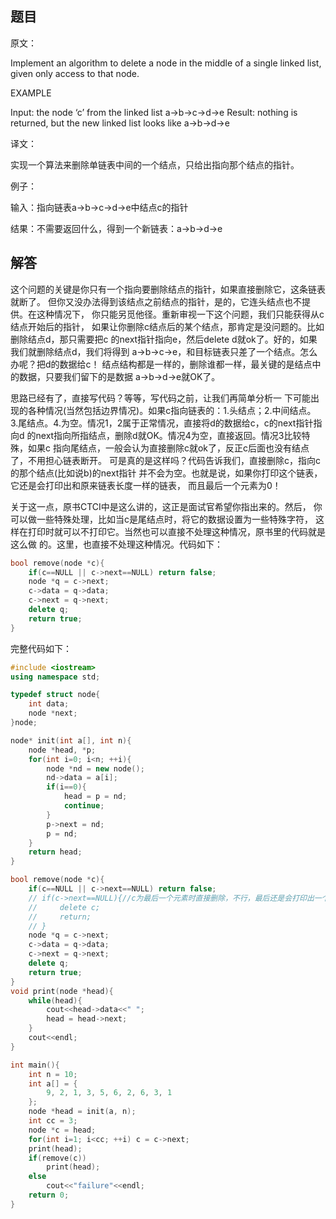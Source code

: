 ## 题目

原文：

Implement an algorithm to delete a node in the middle of a single linked list, given only access to that node.

EXAMPLE

Input: the node ‘c’ from the linked list a->b->c->d->e Result: nothing is returned, but the new linked list looks like a->b->d->e

译文：

实现一个算法来删除单链表中间的一个结点，只给出指向那个结点的指针。

例子：

输入：指向链表a->b->c->d->e中结点c的指针

结果：不需要返回什么，得到一个新链表：a->b->d->e

## 解答

这个问题的关键是你只有一个指向要删除结点的指针，如果直接删除它，这条链表就断了。 但你又没办法得到该结点之前结点的指针，是的，它连头结点也不提供。在这种情况下， 你只能另觅他径。重新审视一下这个问题，我们只能获得从c结点开始后的指针， 如果让你删除c结点后的某个结点，那肯定是没问题的。比如删除结点d，那只需要把c 的next指针指向e，然后delete d就ok了。好的，如果我们就删除结点d，我们将得到 a->b->c->e，和目标链表只差了一个结点。怎么办呢？把d的数据给c！ 结点结构都是一样的，删除谁都一样，最关键的是结点中的数据，只要我们留下的是数据 a->b->d->e就OK了。

思路已经有了，直接写代码？等等，写代码之前，让我们再简单分析一 下可能出现的各种情况(当然包括边界情况)。如果c指向链表的：1.头结点；2.中间结点。 3.尾结点。4.为空。情况1，2属于正常情况，直接将d的数据给c，c的next指针指向d 的next指向所指结点，删除d就OK。情况4为空，直接返回。情况3比较特殊，如果c 指向尾结点，一般会认为直接删除c就ok了，反正c后面也没有结点了，不用担心链表断开。 可是真的是这样吗？代码告诉我们，直接删除c，指向c的那个结点(比如说b)的next指针 并不会为空。也就是说，如果你打印这个链表，它还是会打印出和原来链表长度一样的链表， 而且最后一个元素为0！

关于这一点，原书CTCI中是这么讲的，这正是面试官希望你指出来的。然后， 你可以做一些特殊处理，比如当c是尾结点时，将它的数据设置为一些特殊字符， 这样在打印时就可以不打印它。当然也可以直接不处理这种情况，原书里的代码就是这么做 的。这里，也直接不处理这种情况。代码如下：

```cpp
bool remove(node *c){
	if(c==NULL || c->next==NULL) return false;
	node *q = c->next;
	c->data = q->data;
	c->next = q->next;
	delete q;
	return true;
}

```

完整代码如下：

```cpp
#include <iostream>
using namespace std;

typedef struct node{
	int data;
	node *next;
}node;

node* init(int a[], int n){
	node *head, *p;
	for(int i=0; i<n; ++i){
		node *nd = new node();
		nd->data = a[i];
		if(i==0){
			head = p = nd;
			continue;
		}
		p->next = nd;
		p = nd;
	}
	return head;
}

bool remove(node *c){
	if(c==NULL || c->next==NULL) return false;
	// if(c->next==NULL){//c为最后一个元素时直接删除，不行，最后还是会打印出一个为0的结点，需要特殊处理
	//     delete c;
	//     return;
	// }
	node *q = c->next;
	c->data = q->data;
	c->next = q->next;
	delete q;
	return true;
}
void print(node *head){
	while(head){
		cout<<head->data<<" ";
		head = head->next;
	}
	cout<<endl;
}

int main(){
	int n = 10;
	int a[] = {
		9, 2, 1, 3, 5, 6, 2, 6, 3, 1 
	};
	node *head = init(a, n);
	int cc = 3;
	node *c = head;
	for(int i=1; i<cc; ++i) c = c->next;
	print(head);
	if(remove(c))
		print(head);
	else
		cout<<"failure"<<endl;
	return 0;
}

```


